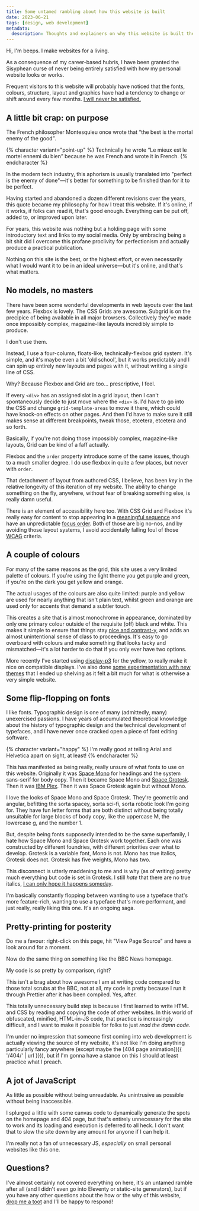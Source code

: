 ```yaml
---
title: Some untamed rambling about how this website is built
date: 2023-06-21
tags: [design, web development]
metadata:
  description: Thoughts and explainers on why this website is built the way it is, the good, the bad, and the ugly.
---
```


Hi, I'm beeps. I make websites for a living.

As a consequence of my career-based hubris, I have been granted the Sisyphean curse of never being entirely satisfied with how my personal website looks or works.

Frequent visitors to this website will probably have noticed that the fonts, colours, structure, layout and graphics have had a tendency to change or shift around every few months. [I will never be satisfied.](https://www.youtube.com/watch?v=asfLNbrSPv4)

## A little bit crap: on purpose

The French philosopher Montesquieu once wrote that <q>the best is the mortal enemy of the good</q>.

{% character variant="point-up" %}
Technically he wrote <q lang="fr">Le mieux est le mortel ennemi du bien</q> because he was French and wrote it in French.
{% endcharacter %}

In the modern tech industry, this aphorism is usually translated into "perfect is the enemy of done"—it's better for something to be finished than for it to be perfect.

Having started and abandoned a dozen different revisions over the years, this quote became my philosophy for how I treat this website. If it's online, if it works, if folks can read it, that's good enough. Everything can be put off, added to, or improved upon later.

For years, this website was nothing but a holding page with some introductory text and links to my social media. Only by embracing being a bit shit did I overcome this profane proclivity for perfectionism and actually produce a practical publication.

Nothing on this site is the best, or the highest effort, or even necessarily what I would want it to be in an ideal universe—but it's online, and that's what matters.

## No models, no masters

There have been some wonderful developments in web layouts over the last few years. Flexbox is lovely. The CSS Grids are awesome. Subgrid is on the precipice of being available in all major browsers. Collectively they've made once impossibly complex, magazine-like layouts incredibly simple to produce.

I don't use them.

Instead, I use a four-column, floats-like, technically-flexbox grid system. It's simple, and it's maybe even a bit 'old school', but it works predictably and I can spin up entirely new layouts and pages with it, without writing a single line of CSS.

Why? Because Flexbox and Grid are too... prescriptive, I feel.

If every `<div>` has an assigned slot in a grid layout, then I can't spontaneously decide to just move where the `<div>` is. I'd have to go into the CSS and change `grid-template-areas` to move it there, which could have knock-on effects on other pages. And then I'd have to make sure it still makes sense at different breakpoints, tweak those, etcetera, etcetera and so forth.

Basically, if you're not doing those impossibly complex, magazine-like layouts, Grid can be kind of a faff actually.

Flexbox and the `order` property introduce some of the same issues, though to a much smaller degree. I do use flexbox in quite a few places, but never with `order`.

That detachment of layout from authored CSS, I believe, has been _key_ in the relative longevity of this iteration of my website. The ability to change something on the fly, anywhere, without fear of breaking something else, is really damn useful.

There is an element of accessibility here too. With CSS Grid and Flexbox it's really easy for content to stop appearing in a [meaningful sequence](https://www.w3.org/WAI/WCAG21/Understanding/meaningful-sequence.html) and have an unpredictable [focus order](https://www.w3.org/WAI/WCAG21/Understanding/focus-order.html). Both of those are big no-nos, and by avoiding those layout systems, I avoid accidentally falling foul of those <abbr title="Web Content Accessibility Guidelines">WCAG</abbr> criteria.

## A couple of colours

For many of the same reasons as the grid, this site uses a very limited palette of colours. If you're using the light theme you get purple and green, if you're on the dark you get yellow and orange.

The actual usages of the colours are also quite limited: purple and yellow are used for nearly anything that isn't plain text, whilst green and orange are used only for accents that demand a subtler touch.

This creates a site that is almost monochrome in appearance, dominated by only one primary colour outside of the requisite (off) black and white. This makes it simple to ensure that things stay [nice and contrast-y](https://www.w3.org/WAI/WCAG21/Understanding/contrast-minimum.html), and adds an almost unintentional sense of class to proceedings. It's easy to go overboard with colours and make something that looks tacky and mismatched—it's a lot harder to do that if you only ever have two options.

More recently I've started using [display-p3](https://webkit.org/blog/10042/wide-gamut-color-in-css-with-display-p3/) for the yellow, to really make it nice on compatible displays. I've also done [some experimentation with new themes](https://chitter.xyz/@batbeeps/110396358903108275) that I ended up shelving as it felt a bit much for what is otherwise a very simple website.

## Some flip-flopping on fonts

I like fonts. Typographic design is one of many (admittedly, many) unexercised passions. I have years of accumulated theoretical knowledge about the history of typographic design and the technical development of typefaces, and I have never once cracked open a piece of font editing software.

{% character variant="happy" %}
I'm really good at telling Arial and Helvetica apart on sight, at least!
{% endcharacter %}

This has manifested as being really, really unsure of what fonts to use on this website. Originally it was [Space Mono](https://fonts.google.com/specimen/Space+Mono) for headings and the system sans-serif for body copy. Then it became Space Mono and [Space Grotesk](https://floriankarsten.github.io/space-grotesk/). Then it was [IBM Plex](https://www.ibm.com/plex/). Then it was Space Grotesk again but without Mono.

I love the looks of Space Mono and Space Grotesk. They're geometric and angular, befitting the sorta spacey, sorta sci-fi, sorta robotic look I'm going for. They have fun letter forms that are both distinct without being totally unsuitable for large blocks of body copy, like the uppercase M, the lowercase g, and the number 1.

But, despite being fonts supposedly intended to be the same superfamily, I hate how Space Mono and Space Grotesk work together. Each one was constructed by different foundries, with different priorities over what to develop. Grotesk is a variable font, Mono is not. Mono has true italics, Grotesk does not. Grotesk has five weights, Mono has two.

This disconnect is utterly maddening to me and is why (as of writing) pretty much everything but code is set in Grotesk. I still _hate_ that there are no true italics, [I can only hope it happens someday](https://github.com/floriankarsten/space-grotesk/issues/35).

I'm basically constantly flopping between wanting to use a typeface that's more feature-rich, wanting to use a typeface that's more performant, and just really, really liking this one. It's an ongoing saga.

## Pretty-printing for posterity

Do me a favour: right-click on this page, hit "View Page Source" and have a look around for a moment.

Now do the same thing on something like the BBC News homepage.

My code is _so_ pretty by comparison, right?

This isn't a brag about how awesome I am at writing code compared to those total scrubs at the BBC, not at all, my code is pretty because I run it through Prettier after it has been compiled. Yes, after.

This totally unnecessary build step is because I first learned to write HTML and CSS by reading and copying the code of other websites. In this world of obfuscated, minified, HTML-in-JS code, that practice is increasingly difficult, and I want to make it possible for folks to just _read the damn code_.

I'm under no impression that someone first coming into web development is actually viewing the source of my website, it's not like I'm doing anything particularly fancy anywhere (except maybe the [404 page animation]({{ '/404/' | url }})), but if I'm gonna have a stance on this I should at least practice what I preach.

## A jot of JavaScript

As little as possible without being unreadable. As unintrusive as possible without being inaccessible.

I splurged a little with some canvas code to dynamically generate the spots on the homepage and 404 page, but that's entirely unnecessary for the site to work and its loading and execution is deferred to all heck. I don't want that to slow the site down by any amount for anyone if I can help it.

I'm really not a fan of unnecessary JS, _especially_ on small personal websites like this one.

## Questions?

I've almost certainly not covered everything on here, it's an untamed ramble after all (and I didn't even go into Eleventy or static-site generators), but if you have any other questions about the how or the why of this website, [drop me a toot](https://chitter.xyz/@batbeeps) and I'll be happy to respond!
